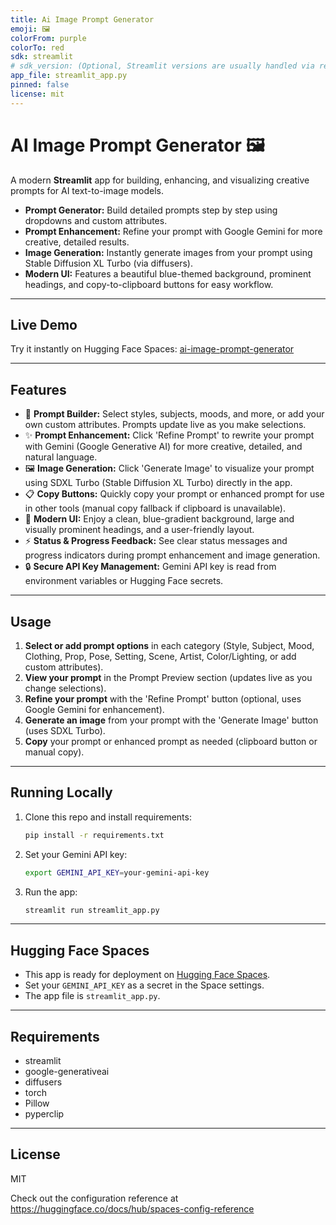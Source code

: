```yaml
---
title: Ai Image Prompt Generator
emoji: 🖼
colorFrom: purple
colorTo: red
sdk: streamlit
# sdk_version: (Optional, Streamlit versions are usually handled via requirements.txt)
app_file: streamlit_app.py
pinned: false
license: mit
---
```


# AI Image Prompt Generator 🖼️

A modern **Streamlit** app for building, enhancing, and visualizing creative prompts for AI text-to-image models.

- **Prompt Generator:** Build detailed prompts step by step using dropdowns and custom attributes.
- **Prompt Enhancement:** Refine your prompt with Google Gemini for more creative, detailed results.
- **Image Generation:** Instantly generate images from your prompt using Stable Diffusion XL Turbo (via diffusers).
- **Modern UI:** Features a beautiful blue-themed background, prominent headings, and copy-to-clipboard buttons for easy workflow.

---

## Live Demo

Try it instantly on Hugging Face Spaces: [ai-image-prompt-generator](https://huggingface.co/spaces/saketh-005/ai-image-prompt-generator)

---

## Features

- 🎨 **Prompt Builder:** Select styles, subjects, moods, and more, or add your own custom attributes. Prompts update live as you make selections.
- ✨ **Prompt Enhancement:** Click 'Refine Prompt' to rewrite your prompt with Gemini (Google Generative AI) for more creative, detailed, and natural language.
- 🖼️ **Image Generation:** Click 'Generate Image' to visualize your prompt using SDXL Turbo (Stable Diffusion XL Turbo) directly in the app.
- 📋 **Copy Buttons:** Quickly copy your prompt or enhanced prompt for use in other tools (manual copy fallback if clipboard is unavailable).
- 🌈 **Modern UI:** Enjoy a clean, blue-gradient background, large and visually prominent headings, and a user-friendly layout.
- ⚡ **Status & Progress Feedback:** See clear status messages and progress indicators during prompt enhancement and image generation.
- 🔒 **Secure API Key Management:** Gemini API key is read from environment variables or Hugging Face secrets.

---

## Usage

1. **Select or add prompt options** in each category (Style, Subject, Mood, Clothing, Prop, Pose, Setting, Scene, Artist, Color/Lighting, or add custom attributes).
2. **View your prompt** in the Prompt Preview section (updates live as you change selections).
3. **Refine your prompt** with the 'Refine Prompt' button (optional, uses Google Gemini for enhancement).
4. **Generate an image** from your prompt with the 'Generate Image' button (uses SDXL Turbo).
5. **Copy** your prompt or enhanced prompt as needed (clipboard button or manual copy).

---

## Running Locally

1. Clone this repo and install requirements:
   ```sh
   pip install -r requirements.txt
   ```
2. Set your Gemini API key:
   ```sh
   export GEMINI_API_KEY=your-gemini-api-key
   ```
3. Run the app:
   ```sh
   streamlit run streamlit_app.py
   ```

---

## Hugging Face Spaces
- This app is ready for deployment on [Hugging Face Spaces](https://huggingface.co/spaces/saketh-005/ai-image-prompt-generator).
- Set your `GEMINI_API_KEY` as a secret in the Space settings.
- The app file is `streamlit_app.py`.

---

## Requirements
- streamlit
- google-generativeai
- diffusers
- torch
- Pillow
- pyperclip

---

## License
MIT

Check out the configuration reference at https://huggingface.co/docs/hub/spaces-config-reference